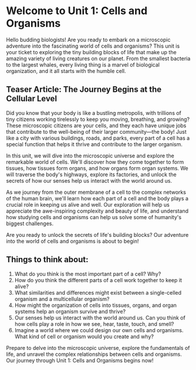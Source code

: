 # Welcome to Unit 1: Cells and Organisms

Hello budding biologists! Are you ready to embark on a microscopic adventure into the fascinating world of cells and organisms? This unit is your ticket to exploring the tiny building blocks of life that make up the amazing variety of living creatures on our planet. From the smallest bacteria to the largest whales, every living thing is a marvel of biological organization, and it all starts with the humble cell.

## Teaser Article: The Journey Begins at the Cellular Level

Did you know that your body is like a bustling metropolis, with trillions of tiny citizens working tirelessly to keep you moving, breathing, and growing? These microscopic citizens are your cells, and they each have unique jobs that contribute to the well-being of their larger community—the body! Just like a city with various buildings, roads, and parks, every part of a cell has a special function that helps it thrive and contribute to the larger organism.

In this unit, we will dive into the microscopic universe and explore the remarkable world of cells. We'll discover how they come together to form tissues, how tissues form organs, and how organs form organ systems. We will traverse the body's highways, explore its factories, and unlock the secrets of how our senses help us interact with the world around us. 

As we journey from the outer membrane of a cell to the complex networks of the human brain, we'll learn how each part of a cell and the body plays a crucial role in keeping us alive and well. Our exploration will help us appreciate the awe-inspiring complexity and beauty of life, and understand how studying cells and organisms can help us solve some of humanity's biggest challenges.

Are you ready to unlock the secrets of life's building blocks? Our adventure into the world of cells and organisms is about to begin!

## Things to think about:

1. What do you think is the most important part of a cell? Why?
2. How do you think the different parts of a cell work together to keep it alive?
3. What similarities and differences might exist between a single-celled organism and a multicellular organism?
4. How might the organization of cells into tissues, organs, and organ systems help an organism survive and thrive?
5. Our senses help us interact with the world around us. Can you think of how cells play a role in how we see, hear, taste, touch, and smell?
6. Imagine a world where we could design our own cells and organisms. What kind of cell or organism would you create and why?

Prepare to delve into the microscopic universe, explore the fundamentals of life, and unravel the complex relationships between cells and organisms. Our journey through Unit 1: Cells and Organisms begins now!

